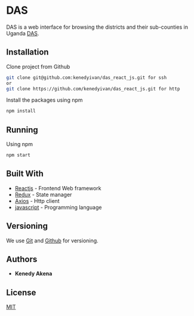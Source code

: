 # DAS

DAS is a web interface for browsing the districts and their sub-counties in Uganda [DAS](http://ec2-18-221-54-230.us-east-2.compute.amazonaws.com:8016/ "DAS").

## Installation

Clone project from Github
```bash
git clone git@github.com:kenedyivan/das_react_js.git for ssh
or
git clone https://github.com/kenedyivan/das_react_js.git for http
```

Install the packages using npm
```bash
npm install
```

## Running

Using npm
```bash
npm start
```

## Built With

* [Reactjs](https://reactjs.org/) - Frontend Web framework
* [Redux](https://redux.js.org/) - State manager
* [Axios](https://github.com/axios/axios) - Http client
* [javascript](https://developer.mozilla.org/en-US/docs/Web/JavaScript) - Programming language

## Versioning

We use [Git](https://git-scm.com/) and [Github](https://gitlab.com/) for versioning. 

## Authors

* **Kenedy Akena**

## License

[MIT](https://choosealicense.com/licenses/mit/)
